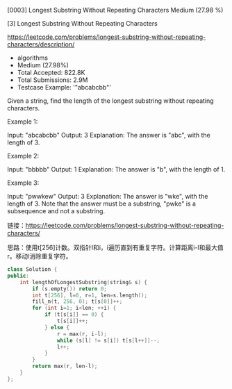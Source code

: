 [0003] Longest Substring Without Repeating Characters               Medium (27.98 %)

<!--front-->	
[3] Longest Substring Without Repeating Characters  

https://leetcode.com/problems/longest-substring-without-repeating-characters/description/

* algorithms
* Medium (27.98%)
* Total Accepted:    822.8K
* Total Submissions: 2.9M
* Testcase Example:  '"abcabcbb"'

Given a string, find the length of the longest substring without repeating characters.


Example 1:


Input: "abcabcbb"
Output: 3 
Explanation: The answer is "abc", with the length of 3. 



Example 2:


Input: "bbbbb"
Output: 1
Explanation: The answer is "b", with the length of 1.



Example 3:


Input: "pwwkew"
Output: 3
Explanation: The answer is "wke", with the length of 3. 
             Note that the answer must be a substring, "pwke" is a subsequence and not a substring.










<!--back-->

链接：https://leetcode.com/problems/longest-substring-without-repeating-characters/

思路：使用t[256]计数。双指针l和i，i遍历直到有重复字符。计算距离i-l和最大值r。移动l消除重复字符。

```cpp
class Solution {
public:
    int lengthOfLongestSubstring(string& s) {
        if (s.empty()) return 0;
        int t[256], l=0, r=1, len=s.length();
        fill_n(t, 256, 0); t[s[0]]++;
        for (int i=1; i<len; ++i) {
            if (t[s[i]] == 0) {
                t[s[i]]++;
            } else {
                r = max(r, i-l);
                while (s[l] != s[i]) t[s[l++]]--; 
                l++;
            }
        }
        return max(r, len-l);
    }
};
```


